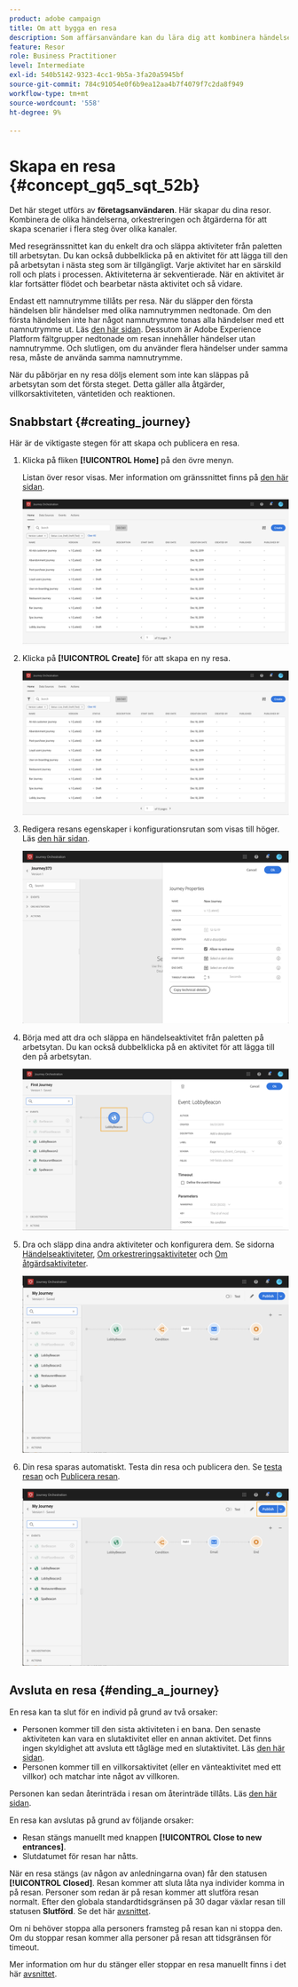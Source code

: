 ```yaml
---
product: adobe campaign
title: Om att bygga en resa
description: Som affärsanvändare kan du lära dig att kombinera händelser, samordning och åtgärder för att skapa en resa.
feature: Resor
role: Business Practitioner
level: Intermediate
exl-id: 540b5142-9323-4cc1-9b5a-3fa20a5945bf
source-git-commit: 784c91054e0f6b9ea12aa4b7f4079f7c2da8f949
workflow-type: tm+mt
source-wordcount: '558'
ht-degree: 9%

---
```


# Skapa en resa {#concept_gq5_sqt_52b}

Det här steget utförs av **företagsanvändaren**. Här skapar du dina resor. Kombinera de olika händelserna, orkestreringen och åtgärderna för att skapa scenarier i flera steg över olika kanaler.

Med resegränssnittet kan du enkelt dra och släppa aktiviteter från paletten till arbetsytan. Du kan också dubbelklicka på en aktivitet för att lägga till den på arbetsytan i nästa steg som är tillgängligt. Varje aktivitet har en särskild roll och plats i processen. Aktiviteterna är sekventierade. När en aktivitet är klar fortsätter flödet och bearbetar nästa aktivitet och så vidare.

Endast ett namnutrymme tillåts per resa. När du släpper den första händelsen blir händelser med olika namnutrymmen nedtonade. Om den första händelsen inte har något namnutrymme tonas alla händelser med ett namnutrymme ut. Läs [den här sidan](../event/selecting-the-namespace.md). Dessutom är Adobe Experience Platform fältgrupper nedtonade om resan innehåller händelser utan namnutrymme. Och slutligen, om du använder flera händelser under samma resa, måste de använda samma namnutrymme.

När du påbörjar en ny resa döljs element som inte kan släppas på arbetsytan som det första steget. Detta gäller alla åtgärder, villkorsaktiviteten, väntetiden och reaktionen.

## Snabbstart {#creating_journey}

Här är de viktigaste stegen för att skapa och publicera en resa.

1. Klicka på fliken **[!UICONTROL Home]** på den övre menyn.

   Listan över resor visas. Mer information om gränssnittet finns på [den här sidan](../building-journeys/using-the-journey-designer.md).

   ![](../assets/journey30.png)

1. Klicka på **[!UICONTROL Create]** för att skapa en ny resa.

   ![](../assets/journey31.png)

1. Redigera resans egenskaper i konfigurationsrutan som visas till höger. Läs [den här sidan](../building-journeys/changing-properties.md).

   ![](../assets/journey32.png)

1. Börja med att dra och släppa en händelseaktivitet från paletten på arbetsytan. Du kan också dubbelklicka på en aktivitet för att lägga till den på arbetsytan.

   ![](../assets/journey33.png)

1. Dra och släpp dina andra aktiviteter och konfigurera dem. Se sidorna [Händelseaktiviteter](../building-journeys/event-activities.md), [Om orkestreringsaktiviteter](../building-journeys/about-orchestration-activities.md) och [Om åtgärdsaktiviteter](../building-journeys/about-action-activities.md).

   ![](../assets/journey34.png)

1. Din resa sparas automatiskt. Testa din resa och publicera den. Se [testa resan](../building-journeys/testing-the-journey.md) och [Publicera resan](../building-journeys/publishing-the-journey.md).

   ![](../assets/journey36.png)

## Avsluta en resa {#ending_a_journey}

En resa kan ta slut för en individ på grund av två orsaker:

* Personen kommer till den sista aktiviteten i en bana. Den senaste aktiviteten kan vara en slutaktivitet eller en annan aktivitet. Det finns ingen skyldighet att avsluta ett tågläge med en slutaktivitet. Läs [den här sidan](../building-journeys/end-activity.md).
* Personen kommer till en villkorsaktivitet (eller en vänteaktivitet med ett villkor) och matchar inte något av villkoren.

Personen kan sedan återinträda i resan om återinträde tillåts. Läs [den här sidan](../building-journeys/changing-properties.md).

En resa kan avslutas på grund av följande orsaker:

* Resan stängs manuellt med knappen **[!UICONTROL Close to new entrances]**.
* Slutdatumet för resan har nåtts.

När en resa stängs (av någon av anledningarna ovan) får den statusen **[!UICONTROL Closed]**. Resan kommer att sluta låta nya individer komma in på resan. Personer som redan är på resan kommer att slutföra resan normalt. Efter den globala standardtidsgränsen på 30 dagar växlar resan till statusen **Slutförd**. Se det här [avsnittet](../building-journeys/changing-properties.md#entrance).

Om ni behöver stoppa alla personers framsteg på resan kan ni stoppa den. Om du stoppar resan kommer alla personer på resan att tidsgränsen för timeout.

Mer information om hur du stänger eller stoppar en resa manuellt finns i det här [avsnittet](../building-journeys/terminating-a-journey.md).
